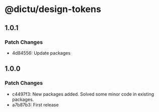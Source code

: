 # @dictu/design-tokens

## 1.0.1

### Patch Changes

- 4d84556: Update packages

## 1.0.0

### Patch Changes

- c4497f3: New packages added. Solved some minor code in existing packages.
- a7b87b3: First release
